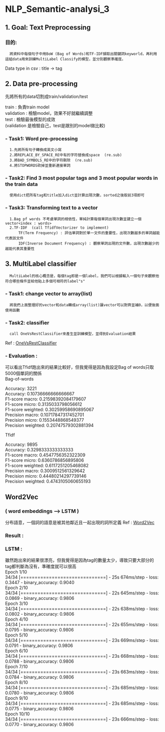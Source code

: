 # NLP_Semantic-analysi_3

## 1. Goal: Text Preprocessing
  ### 目的: 
      將資料中每個句子中用BoW (Bag of Words)和TF-IDF擷取出關鍵詞keyworld，再利用這組data用來訓練MultiLabel Classify的模型，並分別觀察準確度。
  
  Data type in csv : title -> tag
  
## 2. Data pre-processing
  先將所有的data切割成train/validation/test  
  
  train : 負責train model  
  validation : 檢驗model，效果不好就繼續調整  
  test : 檢驗最後模型的成效  
  (validation 是檢驗自己，test是跟別的model做比較)  
  
  ### - Task1: Word pre-processing
      1.先將所有句子轉換成英文小寫  
      2.將REPLACE_BY_SPACE_RE中有的字符替換成space  (re.sub)  
      3.將BAD_SYMBOLS_RE中的字符刪除  (re.sub)  
      4.將STOPWORDS砍掉並重新連接單詞  
  ### - Task2: Find 3 most popular tags and 3 most popular words in the train data  
      使用dict把所有tag和title加入dict並計算出現次數，sorted之後取前3項即可
  ### - Task3: Transforming text to a vector
      1.Bag pf words 不考慮單詞的相依性，單純計算每個單詞出現次數並建立一個vector<index : words>  
      2.TF-IDF  (call TfidfVectorizer to implement)  
          TF(Term Frequency) : 評估單詞對於單一文件的重要性，出現次數越多的單詞越能代表該文件  
          IDF(Inverse Document Frequency) : 觀察單詞出現的文件數，出現次數越少的越能代表其重要性  

## 3. MultiLabel classifier
      MultiLabel的核心概念是，每個tag即是一個label，我們可以根據輸入一個句子來觀察他符合哪些條件並給他貼上多個可相符的label"s"
  ### - Task1: change vector to array(list)  
      將我們上面整理好的vector和data轉成array(list)讓vector可以對齊並補0，以便後面使用函數
  ### - Task2: classifier  
      call OneVsRestClassifier來產生並訓練模型，並得到Evaluation結果
  Ref : [OneVsRestClassifier](https://blog.csdn.net/NockinOnHeavensDoor/article/details/80234510 "link")  
  ### - Evaluation :  
  可以看出Tfidf跑出來的結果比較好，但我覺得是因為我設定Bag of words只取5000個單詞的關係  
  Bag-of-words  

  Accuracy:  3221  
  Accuracy:  0.10736666666666667  
  F1-score macro:  0.21598392084179607  
  F1-score micro:  0.3135033798056612  
  F1-score weighted:  0.30259958690895067  
  Precision macro:  0.10717847317452701  
  Precision micro:  0.1553448868549377  
  Precision weighted:  0.20747579302881394  

  Tfidf  

  Accuracy:  9895  
  Accuracy:  0.3298333333333333  
  F1-score macro:  0.4547756352322309  
  F1-score micro:  0.6360786856895806  
  F1-score weighted:  0.6117251205468082  
  Precision macro:  0.3009512561329642  
  Precision micro:  0.44480214297739146  
  Precision weighted:  0.4743105060655193  
  
## Word2Vec 
  ### ( word embeddings --> LSTM )  
  分布語意，一個詞的語意是被其他鄰近且一起出現的詞所定義
  Ref : [Word2Vec](https://www.kaggle.com/jerrykuo7727/word2vec "link")

  ### Result :  
  
  ### LSTM :  
雖然跑出來的結果很漂亮，但我覺得是因為tag的數量太少，導致只要大部分的tag都判斷為沒有，準確度就可以很高  
Epoch 1/10  
34/34 [==============================] - 25s 674ms/step - loss: 0.3447 - binary_accuracy: 0.9040  
Epoch 2/10  
34/34 [==============================] - 22s 645ms/step - loss: 0.0869 - binary_accuracy: 0.9806  
Epoch 3/10  
34/34 [==============================] - 22s 638ms/step - loss: 0.0802 - binary_accuracy: 0.9806  
Epoch 4/10  
34/34 [==============================] - 22s 655ms/step - loss: 0.0795 - binary_accuracy: 0.9806  
Epoch 5/10  
34/34 [==============================] - 23s 669ms/step - loss: 0.0791 - binary_accuracy: 0.9806  
Epoch 6/10  
34/34 [==============================] - 23s 668ms/step - loss: 0.0788 - binary_accuracy: 0.9806  
Epoch 7/10  
34/34 [==============================] - 23s 663ms/step - loss: 0.0784 - binary_accuracy: 0.9806  
Epoch 8/10  
34/34 [==============================] - 23s 685ms/step - loss: 0.0780 - binary_accuracy: 0.9806  
Epoch 9/10  
34/34 [==============================] - 23s 685ms/step - loss: 0.0775 - binary_accuracy: 0.9806  
Epoch 10/10  
34/34 [==============================] - 23s 666ms/step - loss: 0.0770 - binary_accuracy: 0.9806   

  
  
      
